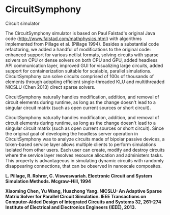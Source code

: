 # CircuitSymphony
Circuit simulator


The CircuitSymphony simulator is based on Paul Falstad's original Java code (http://www.falstad.com/mathphysics.html) with algorithms implemented from Pillage et al. (Pillage 1994). Besides a substantial code refactoring, we added a handful of modifications to the original code: enhanced support for various netlist formats, solving circuits with sparse solvers on CPU or dense solvers on both CPU and GPU, added headless API communication layer, improved GUI for visualizing large circuits, added support for containerization suitable for scalable, parallel simulations. CircuitSymphony can solve circuits comprised of 100s of thousands of elements through adopting efficient single-threaded KLU and multithreaded NICSLU (Chen 2013) direct sparse solvers.

CircuitSymphony naturally handles modification, addition, and removal of circuit elements during runtime, as long as the change doesn't lead to a singular circuit matrix (such as open current sources or short circuit). 

CircuitSymphony naturally handles modification, addition, and removal of circuit elements during runtime, as long as the change doesn't lead to a singular circuit matrix (such as open current sources or short circuit). Since the original goal of developing the headless server operation in CircuitSymphony was to analyze circuits made of bipolar passive devices, a token-based service layer allows multiple clients to perform simulations isolated from other users. Each user can create, modify and destroy circuits where the service layer resolves resource allocation and administers tasks. This property is advantageous in simulating dynamic circuits with randomly disappearing connections, that can be observed in nanoscale composites.

<strong>L. Pillage, R. Rohrer, C. Visweswariah. Electronic Circuit and System Simulation Methods. Mcgraw-Hill, 1994 </strong>

<strong>Xiaoming Chen, Yu Wang, Huazhong Yang. NICSLU: An Adaptive Sparse Matrix Solver for Parallel Circuit Simulation. IEEE Transactions on Computer-Aided Design of Integrated Circuits and Systems 32, 261–274 Institute of Electrical and Electronics Engineers (IEEE), 2013. </strong>
